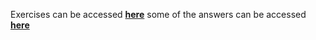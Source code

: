 Exercises can be accessed **<a href="https://bloom-buffet-d6f.notion.site/Session-4-25-Feb-22-f322fdeee9944e89af0fa6d0ecaac2ee" target="_blank">here</a>** some of the answers can be accessed **<a href="https://bloom-buffet-d6f.notion.site/Answer-b0f50a2cc600465b9c8bc4b42b108c73" target="_blank">here</a>**
